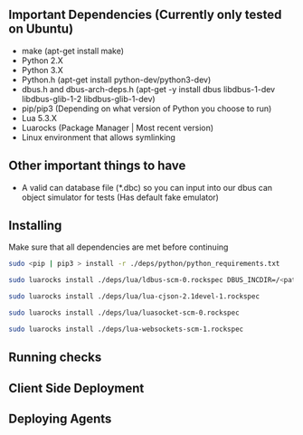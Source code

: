## Important Dependencies (Currently only tested on Ubuntu) ##
* make (apt-get install make)
* Python 2.X 
* Python 3.X
* Python.h (apt-get install python-dev/python3-dev)
* dbus.h and dbus-arch-deps.h (apt-get -y install dbus libdbus-1-dev libdbus-glib-1-2 libdbus-glib-1-dev)
* pip/pip3 (Depending on what version of Python you choose to run)
* Lua 5.3.X
* Luarocks (Package Manager | Most recent version)
* Linux environment that allows symlinking

## Other important things to have ##
* A valid can database file (*.dbc) so you can input into our dbus can object simulator for tests (Has default fake emulator)


## Installing ##
Make sure that all dependencies are met before continuing
```bash
sudo <pip | pip3 > install -r ./deps/python/python_requirements.txt

sudo luarocks install ./deps/lua/ldbus-scm-0.rockspec DBUS_INCDIR=/<path>/<to>/dbus.h DBUS_ARCH_INCDIR=/<path>/<to>/dbus-arch-deps.h

sudo luarocks install ./deps/lua/lua-cjson-2.1devel-1.rockspec

sudo luarocks install ./deps/lua/luasocket-scm-0.rockspec

sudo luarocks install ./deps/lua-websockets-scm-1.rockspec

```

## Running checks ##

## Client Side Deployment ##

## Deploying Agents ##
